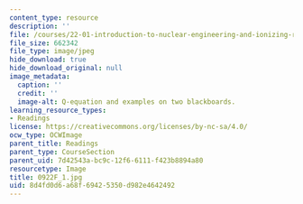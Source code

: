 ```yaml
---
content_type: resource
description: ''
file: /courses/22-01-introduction-to-nuclear-engineering-and-ionizing-radiation-fall-2016/8d4fd0d6a68f69425350d982e4642492_0922F_1.jpg
file_size: 662342
file_type: image/jpeg
hide_download: true
hide_download_original: null
image_metadata:
  caption: ''
  credit: ''
  image-alt: Q-equation and examples on two blackboards.
learning_resource_types:
- Readings
license: https://creativecommons.org/licenses/by-nc-sa/4.0/
ocw_type: OCWImage
parent_title: Readings
parent_type: CourseSection
parent_uid: 7d42543a-bc9c-12f6-6111-f423b8894a80
resourcetype: Image
title: 0922F_1.jpg
uid: 8d4fd0d6-a68f-6942-5350-d982e4642492
---
```

